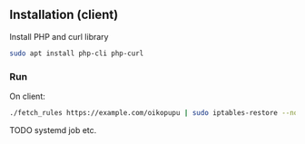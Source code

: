 ## Installation (client)

Install PHP and curl library

```sh
sudo apt install php-cli php-curl
```

### Run

On client:

```sh
./fetch_rules https://example.com/oikopupu | sudo iptables-restore --noflush
```

TODO systemd job etc.
